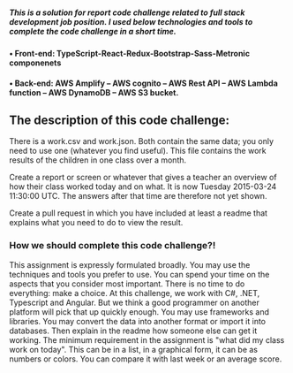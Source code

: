 ##### This is a solution for report code challenge related to full stack development job position. I used below technologies and tools to complete the code challenge in a short time.

#### •	Front-end: TypeScript-React-Redux-Bootstrap-Sass-Metronic componenets

#### •	Back-end: AWS Amplify – AWS cognito – AWS Rest API – AWS Lambda function – AWS DynamoDB – AWS S3 bucket.

## The description of this code challenge:

There is a work.csv and work.json. Both contain the same data; you only need to use one (whatever you find useful). This file contains the work results of the children in one class over a month.

Create a report or screen or whatever that gives a teacher an overview of how their class worked today and on what. It is now Tuesday 2015-03-24 11:30:00 UTC. The answers after that time are therefore not yet shown.

Create a pull request in which you have included at least a readme that explains what you need to do to view the result.


### How we should complete this code challenge?!

This assignment is expressly formulated broadly. You may use the techniques and tools you prefer to use. You can spend your time on the aspects that you consider most important. There is no time to do everything: make a choice. At this challenge, we work with C#, .NET, Typescript and Angular. But we think a good programmer on another platform will pick that up quickly enough. You may use frameworks and libraries. You may convert the data into another format or import it into databases. Then explain in the readme how someone else can get it working. The minimum requirement in the assignment is "what did my class work on today". This can be in a list, in a graphical form, it can be as numbers or colors. You can compare it with last week or an average score.
